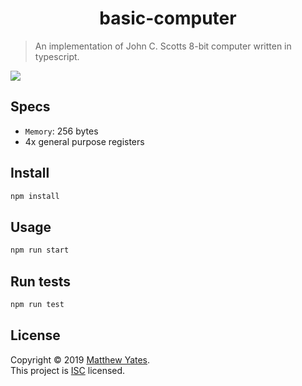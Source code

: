 <h1 align="center">basic-computer</h1>

<!-- <p>
  <img alt="Version" src="https://img.shields.io/badge/version-1.0.0-blue.svg?cacheSeconds=2592000" />
  <a href="https://github.com/M-C-Yates/basic-computer#readme" target="_blank">
    <img alt="Documentation" src="https://img.shields.io/badge/documentation-yes-brightgreen.svg" />
  </a>
  <a href="https://github.com/M-C-Yates/basic-computer/graphs/commit-activity" target="_blank">
    <img alt="Maintenance" src="https://img.shields.io/badge/Maintained%3F-yes-green.svg" />
  </a>
  <a href="https://github.com/M-C-Yates/basic-computer/blob/master/LICENSE" target="_blank">
    <img alt="License: ISC" src="https://img.shields.io/github/license/M-C-Yates/basic-computer" />
  </a>
</p> -->

> An implementation of John C. Scotts 8-bit computer written in typescript.

![](https://github.com/M-C-Yates/basic-computer/workflows/test/badge.svg)
## Specs

- `Memory`: 256 bytes
- 4x general purpose registers

## Install

```sh
npm install
```

## Usage

```sh
npm run start
```

## Run tests

```sh
npm run test
```

## License

Copyright © 2019 [Matthew Yates](https://github.com/M-C-Yates).<br />
This project is [ISC](https://github.com/M-C-Yates/basic-computer/blob/master/LICENSE) licensed.
